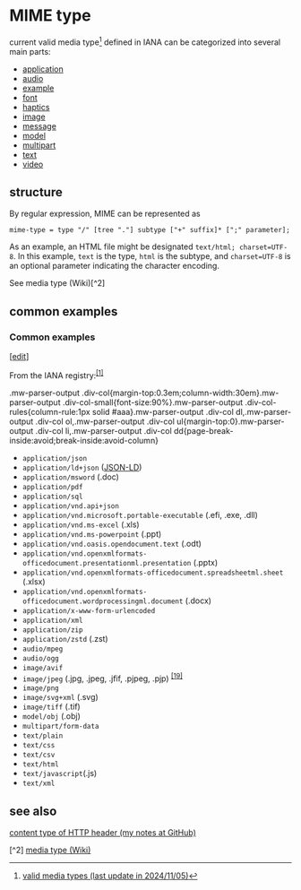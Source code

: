 # MIME type
current valid media type[^1] defined in IANA can be categorized into several main parts:

- [application](https://www.iana.org/assignments/media-types/media-types.xhtml#application)
- [audio](https://www.iana.org/assignments/media-types/media-types.xhtml#audio)
- [example](https://www.iana.org/assignments/media-types/media-types.xhtml#example)
- [font](https://www.iana.org/assignments/media-types/media-types.xhtml#font)
- [haptics](https://www.iana.org/assignments/media-types/media-types.xhtml#haptics)
- [image](https://www.iana.org/assignments/media-types/media-types.xhtml#image)
- [message](https://www.iana.org/assignments/media-types/media-types.xhtml#message)
- [model](https://www.iana.org/assignments/media-types/media-types.xhtml#model)
- [multipart](https://www.iana.org/assignments/media-types/media-types.xhtml#multipart)
- [text](https://www.iana.org/assignments/media-types/media-types.xhtml#text)
- [video](https://www.iana.org/assignments/media-types/media-types.xhtml#video)

## structure 
By regular expression, MIME can be represented as

```
mime-type = type "/" [tree "."] subtype ["+" suffix]* [";" parameter];
```

As an example, an HTML file might be designated `text/html; charset=UTF-8`. In this example, `text` is the type, `html` is the subtype, and `charset=UTF-8` is an optional parameter indicating the character encoding. 

See media type (Wiki)[^2] 

## common examples

### Common examples

\[[edit](https://en.wikipedia.org/w/index.php?title=Media_type&action=edit&section=10 "Edit section: Common examples")\]

From the IANA registry:<sup id="cite_ref-iana_1-4" class="reference"><a href="https://en.wikipedia.org/wiki/Media_type#cite_note-iana-1"><span class="cite-bracket">[</span>1<span class="cite-bracket">]</span></a></sup>

.mw-parser-output .div-col{margin-top:0.3em;column-width:30em}.mw-parser-output .div-col-small{font-size:90%}.mw-parser-output .div-col-rules{column-rule:1px solid #aaa}.mw-parser-output .div-col dl,.mw-parser-output .div-col ol,.mw-parser-output .div-col ul{margin-top:0}.mw-parser-output .div-col li,.mw-parser-output .div-col dd{page-break-inside:avoid;break-inside:avoid-column}

- `application/json`
- `application/ld+json` ([JSON-LD](https://en.wikipedia.org/wiki/JSON-LD "JSON-LD"))
- `application/msword` (.doc)
- `application/pdf`
- `application/sql`
- `application/vnd.api+json`
- `application/vnd.microsoft.portable-executable` (.efi, .exe, .dll)
- `application/vnd.ms-excel` (.xls)
- `application/vnd.ms-powerpoint` (.ppt)
- `application/vnd.oasis.opendocument.text` (.odt)
- `application/vnd.openxmlformats-officedocument.presentationml.presentation` (.pptx)
- `application/vnd.openxmlformats-officedocument.spreadsheetml.sheet` (.xlsx)
- `application/vnd.openxmlformats-officedocument.wordprocessingml.document` (.docx)
- `application/x-www-form-urlencoded`
- `application/xml`
- `application/zip`
- `application/zstd` (.zst)
- `audio/mpeg`
- `audio/ogg`
- `image/avif`
- `image/jpeg` (.jpg, .jpeg, .jfif, .pjpeg, .pjp) <sup id="cite_ref-19" class="reference"><a href="https://en.wikipedia.org/wiki/Media_type#cite_note-19"><span class="cite-bracket">[</span>19<span class="cite-bracket">]</span></a></sup>
- `image/png`
- `image/svg+xml` (.svg)
- `image/tiff` (.tif)
- `model/obj` (.obj)
- `multipart/form-data`
- `text/plain`
- `text/css`
- `text/csv`
- `text/html`
- `text/javascript`(.js)
- `text/xml`

## see also
[content type of HTTP header (my notes at GitHub)](https://github.com/40843245/Network/blob/main/Network%20Protocol/category/HTTP/HTTP%20headers.md#content-type)

[^1]: [valid media types (last update in 2024/11/05)](https://www.iana.org/assignments/media-types/media-types.xhtml)

[^2] [media type (Wiki)](https://en.wikipedia.org/wiki/Media_type)
